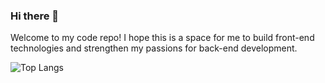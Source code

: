 ### Hi there 👋

Welcome to my code repo! I hope this is a space for me to build front-end technologies and strengthen my passions for back-end development.

<!-- 🔭 I’m currently working on building .NET Core apps using the "Head First C#" book.

🌱 I’m currently learning front-end development using React, GraphQL, Node.js, and Apollo.

🌱 I’m currently learning back-end development using C++, SQL, and Java through [HackerRank](https://www.hackerrank.com/Narnian12?hr_r=1). -->

<!-- ![Peter's GitHub stats](https://github-readme-stats.vercel.app/api?username=narnian12&show_icons=true&theme=tokyonight&hide=stars,prs,contribs) -->

![Top Langs](https://github-readme-stats.vercel.app/api/top-langs/?username=narnian12&layout=compact&theme=tokyonight&exclude_repo=ckjm-di,apollographql_fullstack_tutorial,ckjm-di-projects)


<!--
**Narnian12/narnian12** is a ✨ _special_ ✨ repository because its `README.md` (this file) appears on your GitHub profile.

Here are some ideas to get you started:

- 🔭 I’m currently working on ...
- 🌱 I’m currently learning ...
- 👯 I’m looking to collaborate on ...
- 🤔 I’m looking for help with ...
- 💬 Ask me about ...
- 📫 How to reach me: ...
- 😄 Pronouns: ...
- ⚡ Fun fact: ...
-->
